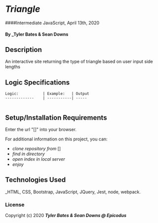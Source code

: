 # _Triangle_

####Intermediate JavaScript,  April 13th, 2020

#### By _Tyler Bates & Sean Downs

## Description

An interactive site returning the type of triangle based on user input side lengths
## Logic Specifications
```
Logic:           | Example:   | Output
-------------    | -----------| ----- 


```

## Setup/Installation Requirements

Enter the url "[]" into your browser.

For additional information on this project, you can:
* _clone repository from_ []
* _find in directory_
* _open index in local server_
* _enjoy_


## Technologies Used

_HTML, CSS, Bootstrap, JavaScript, JQuery, Jest, node, webpack.

### License


Copyright (c) 2020 **_Tyler Bates & Sean Downs @ Epicodus_**
```
